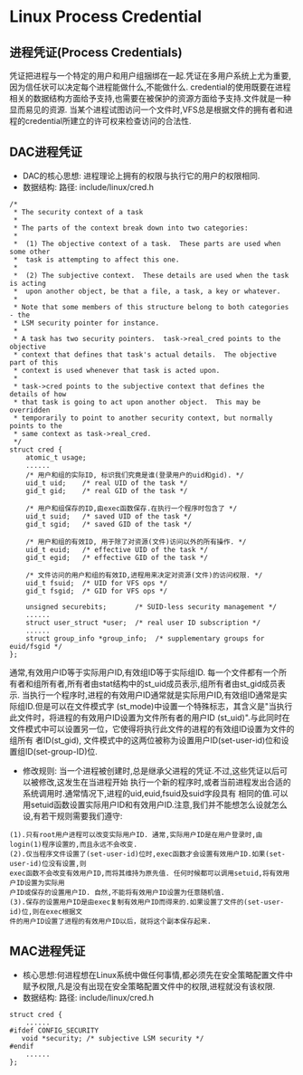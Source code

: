 Linux Process Credential
================================================================================

进程凭证(Process Credentials)
--------------------------------------------------------------------------------

凭证把进程与一个特定的用户和用户组捆绑在一起.凭证在多用户系统上尤为重要,因为信任状可以决定每个进程能做什么,不能做什么.
credential的使用既要在进程相关的数据结构方面给予支持,也需要在被保护的资源方面给予支持.文件就是一种显而易见的资源.
当某个进程试图访问一个文件时,VFS总是根据文件的拥有者和进程的credential所建立的许可权来检查访问的合法性.

## DAC进程凭证

* DAC的核心思想: 进程理论上拥有的权限与执行它的用户的权限相同.
* 数据结构:
路径: include/linux/cred.h
```
/*
 * The security context of a task
 *
 * The parts of the context break down into two categories:
 *
 *  (1) The objective context of a task.  These parts are used when some other
 *  task is attempting to affect this one.
 *
 *  (2) The subjective context.  These details are used when the task is acting
 *  upon another object, be that a file, a task, a key or whatever.
 *
 * Note that some members of this structure belong to both categories - the
 * LSM security pointer for instance.
 *
 * A task has two security pointers.  task->real_cred points to the objective
 * context that defines that task's actual details.  The objective part of this
 * context is used whenever that task is acted upon.
 *
 * task->cred points to the subjective context that defines the details of how
 * that task is going to act upon another object.  This may be overridden
 * temporarily to point to another security context, but normally points to the
 * same context as task->real_cred.
 */
struct cred {
    atomic_t usage;
    ......
    /* 用户和组的实际ID, 标识我们究竟是谁(登录用户的uid和gid). */
    uid_t uid;    /* real UID of the task */
    gid_t gid;    /* real GID of the task */

    /* 用户和组保存的ID,由exec函数保存.在执行一个程序时包含了 */
    uid_t suid;   /* saved UID of the task */
    gid_t sgid;   /* saved GID of the task */

    /* 用户和组的有效ID, 用于除了对资源(文件)访问以外的所有操作. */
    uid_t euid;   /* effective UID of the task */
    gid_t egid;   /* effective GID of the task */

    /* 文件访问的用户和组的有效ID,进程用来决定对资源(文件)的访问权限. */
    uid_t fsuid;  /* UID for VFS ops */
    gid_t fsgid;  /* GID for VFS ops */

    unsigned securebits;       /* SUID-less security management */
    ......
    struct user_struct *user;  /* real user ID subscription */
    ......
    struct group_info *group_info;  /* supplementary groups for euid/fsgid */
};
```

  通常,有效用户ID等于实际用户ID,有效组ID等于实际组ID.
  每一个文件都有一个所有者和组所有者,所有者由stat结构中的st_uid成员表示,组所有者由st_gid成员表示.
  当执行一个程序时,进程的有效用户ID通常就是实际用户ID,有效组ID通常是实际组ID.但是可以在文件模式字
(st_mode)中设置一个特殊标志，其含义是"当执行此文件时，将进程的有效用户ID设置为文件所有者的用户ID
(st_uid)".与此同时在文件模式中可以设置另一位，它使得将执行此文件的进程的有效组ID设置为文件的组所有
者ID(st_gid), 文件模式中的这两位被称为设置用户ID(set-user-id)位和设置组ID(set-group-ID)位.

* 修改规则:
当一个进程被创建时,总是继承父进程的凭证.不过,这些凭证以后可以被修改,这发生在当进程开始
执行一个新的程序时,或者当前进程发出合适的系统调用时.通常情况下,进程的uid,euid,fsuid及suid字段具有
相同的值.可以用setuid函数设置实际用户ID和有效用户ID.注意,我们并不能想怎么设就怎么设,有若干规则需要我们遵守:

```
(1).只有root用户进程可以改变实际用户ID. 通常,实际用户ID是在用户登录时,由login(1)程序设置的,而且永远不会改变.
(2).仅当程序文件设置了(set-user-id)位时,exec函数才会设置有效用户ID.如果(set-user-id)位没有设置,则
exec函数不会改变有效用户ID,而将其维持为原先值. 任何时候都可以调用setuid,将有效用户ID设置为实际用
户ID或保存的设置用户ID. 自然,不能将有效用户ID设置为任意随机值.
(3).保存的设置用户ID是由exec复制有效用户ID而得来的.如果设置了文件的(set-user-id)位,则在exec根据文
件的用户ID设置了进程的有效用户ID以后，就将这个副本保存起来.
```

## MAC进程凭证

* 核心思想:何进程想在Linux系统中做任何事情,都必须先在安全策略配置文件中赋予权限,凡是没有出现在安全策略配置文件中的权限,进程就没有该权限.
* 数据结构:
路径: include/linux/cred.h
```
struct cred {
    ......
#ifdef CONFIG_SECURITY
   void *security; /* subjective LSM security */
#endif
    ......
};
```
